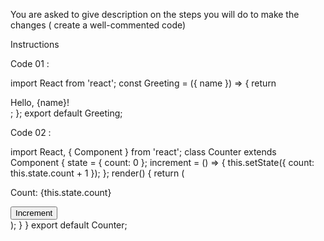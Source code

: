 You are asked to give description on the steps you will do to make the changes ( create a well-commented code)


Instructions

Code 01 : 

import React from 'react'; 
const Greeting = ({ name }) => { 
return <div>Hello, {name}!</div>;
 };
 export default Greeting;

 
Code 02 :

import React, { Component } from 'react'; 
class Counter extends Component { 
state = {
 count: 0
 }; increment = () => {
 this.setState({ count: this.state.count + 1 }); 
}; 
render() { 
return 
( <div> 
<p>Count: {this.state.count}</p> 
<button onClick={this.increment}>Increment</button> 
</div> );
 }
 } 
export default Counter;